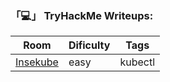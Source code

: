 ### 「💻」 TryHackMe Writeups:

| Room | Dificulty | Tags |
| ----------- | ----------- | ----------- |
| <a href="https://github.com/PSkora90/Writeups/blob/6e37f8a769f6d7899fdd3843476befbd446158dd/THM/Insekube/insekube.md">Insekube</a> | easy | kubectl |

